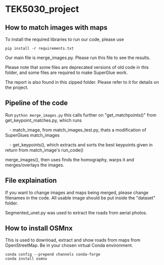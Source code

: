 # TEK5030_project

## How to match images with maps
To install the required libraries to run our code, please use 
```
pip install -r requirements.txt
```

Our main file is merge_images.py. Please run this file to see the results. 

Please note that some files are deprecated versions of old code in this folder, and some files are required to make SuperGlue work. 

The report is also found in this zipped folder. Please refer to it for details on the project. 

## Pipeline of the code
Run 
``` python merge_images.py ```
this calls further on "get_matchpoints()" from get_keypoint_matches.py,  which runs

&emsp;- match_image, from match_images_test.py, thats a modification of SuperGlues match_images

&emsp;- get_keypoints(), which extracts and sorts the best keypoints given in return from match_image's run_code()

merge_images(), then uses finds the homography, warps it and merges/overlays the images. 

## File explaination
If you want to change images and maps being merged, please change filenames in the code.
All usable image should be put inside the "dataset" folder.

Segmented_unet.py was used to extract the roads from aerial photos. 
## How to install OSMnx
This is used to download, extract and show roads from maps from OpenStreetMap.
Be in your chosen virtual Conda environment.
```
conda config --prepend channels conda-forge
conda install osmnx
```
